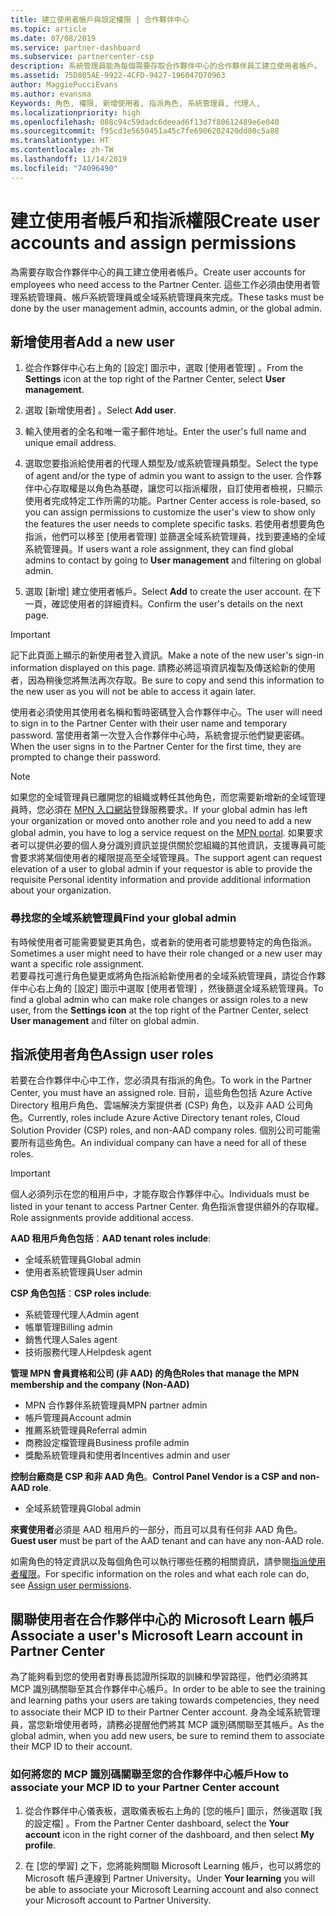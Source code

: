 ```yaml
---
title: 建立使用者帳戶與設定權限 | 合作夥伴中心
ms.topic: article
ms.date: 07/08/2019
ms.service: partner-dashboard
ms.subservice: partnercenter-csp
description: 系統管理員能為每個需要存取合作夥伴中心的合作夥伴員工建立使用者帳戶。
ms.assetid: 75D805AE-9922-4CFD-9427-196047D70963
author: MaggiePucciEvans
ms.author: evansma
Keywords: 角色, 權限, 新增使用者, 指派角色, 系統管理員, 代理人,
ms.localizationpriority: high
ms.openlocfilehash: 088c94c59dadc6deead6f13d7f80612489e6e040
ms.sourcegitcommit: f95cd3e5650451a45c7fe6906202420dd80c5a88
ms.translationtype: HT
ms.contentlocale: zh-TW
ms.lasthandoff: 11/14/2019
ms.locfileid: "74096490"
---
```

# <a name="create-user-accounts-and-assign-permissions"></a><span data-ttu-id="a0272-104">建立使用者帳戶和指派權限</span><span class="sxs-lookup"><span data-stu-id="a0272-104">Create user accounts and assign permissions</span></span>

<span data-ttu-id="a0272-105">為需要存取合作夥伴中心的員工建立使用者帳戶。</span><span class="sxs-lookup"><span data-stu-id="a0272-105">Create user accounts for employees who need access to the Partner Center.</span></span> <span data-ttu-id="a0272-106">這些工作必須由使用者管理系統管理員、帳戶系統管理員或全域系統管理員來完成。</span><span class="sxs-lookup"><span data-stu-id="a0272-106">These tasks must be done by the user management admin, accounts admin, or the global admin.</span></span> 


## <a name="add-a-new-user"></a><span data-ttu-id="a0272-107">新增使用者</span><span class="sxs-lookup"><span data-stu-id="a0272-107">Add a new user</span></span>

1. <span data-ttu-id="a0272-108">從合作夥伴中心右上角的 [設定]  圖示中，選取 [使用者管理]  。</span><span class="sxs-lookup"><span data-stu-id="a0272-108">From the **Settings** icon at the top right of the Partner Center, select **User management**.</span></span>

2.  <span data-ttu-id="a0272-109">選取 [新增使用者]  。</span><span class="sxs-lookup"><span data-stu-id="a0272-109">Select **Add user**.</span></span>

3.  <span data-ttu-id="a0272-110">輸入使用者的全名和唯一電子郵件地址。</span><span class="sxs-lookup"><span data-stu-id="a0272-110">Enter the user's full name and unique email address.</span></span>

4.  <span data-ttu-id="a0272-111">選取您要指派給使用者的代理人類型及/或系統管理員類型。</span><span class="sxs-lookup"><span data-stu-id="a0272-111">Select the type of agent and/or the type of admin you want to assign to the user.</span></span> <span data-ttu-id="a0272-112">合作夥伴中心存取權是以角色為基礎，讓您可以指派權限，自訂使用者檢視，只顯示使用者完成特定工作所需的功能。</span><span class="sxs-lookup"><span data-stu-id="a0272-112">Partner Center access is role-based, so you can assign permissions to customize the user's view to show only the features the user needs to complete specific tasks.</span></span>  <span data-ttu-id="a0272-113">若使用者想要角色指派，他們可以移至 [使用者管理]  並篩選全域系統管理員，找到要連絡的全域系統管理員。</span><span class="sxs-lookup"><span data-stu-id="a0272-113">If users want a role assignment, they can find global admins to contact by going to **User management** and filtering on global admin.</span></span>

5.  <span data-ttu-id="a0272-114">選取 [新增]  建立使用者帳戶。</span><span class="sxs-lookup"><span data-stu-id="a0272-114">Select **Add** to create the user account.</span></span> <span data-ttu-id="a0272-115">在下一頁，確認使用者的詳細資料。</span><span class="sxs-lookup"><span data-stu-id="a0272-115">Confirm the user's details on the next page.</span></span>

> [!IMPORTANT]  
> <span data-ttu-id="a0272-116">記下此頁面上顯示的新使用者登入資訊。</span><span class="sxs-lookup"><span data-stu-id="a0272-116">Make a note of the new user's sign-in information displayed on this page.</span></span> <span data-ttu-id="a0272-117">請務必將這項資訊複製及傳送給新的使用者，因為稍後您將無法再次存取。</span><span class="sxs-lookup"><span data-stu-id="a0272-117">Be sure to copy and send this information to the new user as you will not be able to access it again later.</span></span> 

<span data-ttu-id="a0272-118">使用者必須使用其使用者名稱和暫時密碼登入合作夥伴中心。</span><span class="sxs-lookup"><span data-stu-id="a0272-118">The user will need to sign in to the Partner Center with their user name and temporary password.</span></span> <span data-ttu-id="a0272-119">當使用者第一次登入合作夥伴中心時，系統會提示他們變更密碼。</span><span class="sxs-lookup"><span data-stu-id="a0272-119">When the user signs in to the Partner Center for the first time, they are prompted to change their password.</span></span> 

> [!NOTE]  
>  <span data-ttu-id="a0272-120">如果您的全域管理員已離開您的組織或轉任其他角色，而您需要新增新的全域管理員時，您必須在 [MPN 入口網站](https://partner.microsoft.com/support)登錄服務要求。</span><span class="sxs-lookup"><span data-stu-id="a0272-120">If your global admin has left your organization or moved onto another role and you need to add a new global admin, you have to log a service request on the [MPN portal](https://partner.microsoft.com/support).</span></span> <span data-ttu-id="a0272-121">如果要求者可以提供必要的個人身分識別資訊並提供關於您組織的其他資訊，支援專員可能會要求將某個使用者的權限提高至全域管理員。</span><span class="sxs-lookup"><span data-stu-id="a0272-121">The support agent can request elevation of a user to global admin if your requestor is able to provide the requisite Personal identity information and provide additional information about your organization.</span></span>

### <a name="find-your-global-admin"></a><span data-ttu-id="a0272-122">尋找您的全域系統管理員</span><span class="sxs-lookup"><span data-stu-id="a0272-122">Find your global admin</span></span>

<span data-ttu-id="a0272-123">有時候使用者可能需要變更其角色，或者新的使用者可能想要特定的角色指派。</span><span class="sxs-lookup"><span data-stu-id="a0272-123">Sometimes a user might need to have their role changed or a new user may want a specific role assignment.</span></span>  
<span data-ttu-id="a0272-124">若要尋找可進行角色變更或將角色指派給新使用者的全域系統管理員，請從合作夥伴中心右上角的 [設定]  圖示中選取 [使用者管理]  ，然後篩選全域系統管理員。</span><span class="sxs-lookup"><span data-stu-id="a0272-124">To find a global admin who can make role changes or assign roles to a new user, from the **Settings icon** at the top right of the Partner Center, select **User management** and filter on global admin.</span></span> 

## <a name="assign-user-roles"></a><span data-ttu-id="a0272-125">指派使用者角色</span><span class="sxs-lookup"><span data-stu-id="a0272-125">Assign user roles</span></span>

<span data-ttu-id="a0272-126">若要在合作夥伴中心中工作，您必須具有指派的角色。</span><span class="sxs-lookup"><span data-stu-id="a0272-126">To work in the Partner Center, you must have an assigned role.</span></span>  <span data-ttu-id="a0272-127">目前，這些角色包括 Azure Active Directory 租用戶角色、雲端解決方案提供者 (CSP) 角色，以及非 AAD 公司角色。</span><span class="sxs-lookup"><span data-stu-id="a0272-127">Currently, roles include Azure Active Directory tenant roles, Cloud Solution Provider (CSP) roles, and non-AAD company roles.</span></span> <span data-ttu-id="a0272-128">個別公司可能需要所有這些角色。</span><span class="sxs-lookup"><span data-stu-id="a0272-128">An individual company can have a need for all of these roles.</span></span>

>[!Important]
><span data-ttu-id="a0272-129">個人必須列示在您的租用戶中，才能存取合作夥伴中心。</span><span class="sxs-lookup"><span data-stu-id="a0272-129">Individuals must be listed in your tenant to access Partner Center.</span></span> <span data-ttu-id="a0272-130">角色指派會提供額外的存取權。</span><span class="sxs-lookup"><span data-stu-id="a0272-130">Role assignments provide additional access.</span></span>


<span data-ttu-id="a0272-131">**AAD 租用戶角色包括**：</span><span class="sxs-lookup"><span data-stu-id="a0272-131">**AAD tenant roles include**:</span></span>
- <span data-ttu-id="a0272-132">全域系統管理員</span><span class="sxs-lookup"><span data-stu-id="a0272-132">Global admin</span></span>
- <span data-ttu-id="a0272-133">使用者系統管理員</span><span class="sxs-lookup"><span data-stu-id="a0272-133">User admin</span></span>

<span data-ttu-id="a0272-134">**CSP 角色包括**：</span><span class="sxs-lookup"><span data-stu-id="a0272-134">**CSP roles include**:</span></span>
- <span data-ttu-id="a0272-135">系統管理代理人</span><span class="sxs-lookup"><span data-stu-id="a0272-135">Admin agent</span></span>
- <span data-ttu-id="a0272-136">帳單管理</span><span class="sxs-lookup"><span data-stu-id="a0272-136">Billing admin</span></span>
- <span data-ttu-id="a0272-137">銷售代理人</span><span class="sxs-lookup"><span data-stu-id="a0272-137">Sales agent</span></span>
- <span data-ttu-id="a0272-138">技術服務代理人</span><span class="sxs-lookup"><span data-stu-id="a0272-138">Helpdesk agent</span></span>

<span data-ttu-id="a0272-139">**管理 MPN 會員資格和公司 (非 AAD) 的角色**</span><span class="sxs-lookup"><span data-stu-id="a0272-139">**Roles that manage the MPN membership and the company (Non-AAD)**</span></span>
- <span data-ttu-id="a0272-140">MPN 合作夥伴系統管理員</span><span class="sxs-lookup"><span data-stu-id="a0272-140">MPN partner admin</span></span>
- <span data-ttu-id="a0272-141">帳戶管理員</span><span class="sxs-lookup"><span data-stu-id="a0272-141">Account admin</span></span>
- <span data-ttu-id="a0272-142">推薦系統管理員</span><span class="sxs-lookup"><span data-stu-id="a0272-142">Referral admin</span></span>
- <span data-ttu-id="a0272-143">商務設定檔管理員</span><span class="sxs-lookup"><span data-stu-id="a0272-143">Business profile admin</span></span>
- <span data-ttu-id="a0272-144">獎勵系統管理員和使用者</span><span class="sxs-lookup"><span data-stu-id="a0272-144">Incentives admin and user</span></span>

<span data-ttu-id="a0272-145">**控制台廠商是 CSP 和非 AAD 角色**。</span><span class="sxs-lookup"><span data-stu-id="a0272-145">**Control Panel Vendor is a CSP and non-AAD role**.</span></span>
- <span data-ttu-id="a0272-146">全域系統管理員</span><span class="sxs-lookup"><span data-stu-id="a0272-146">Global admin</span></span>

<span data-ttu-id="a0272-147">**來賓使用者**必須是 AAD 租用戶的一部分，而且可以具有任何非 AAD 角色。</span><span class="sxs-lookup"><span data-stu-id="a0272-147">**Guest user** must be part of the AAD tenant and can have any non-AAD role.</span></span>

<span data-ttu-id="a0272-148">如需角色的特定資訊以及每個角色可以執行哪些任務的相關資訊，請參閱[指派使用者權限](permissions-overview.md)。</span><span class="sxs-lookup"><span data-stu-id="a0272-148">For specific information on the roles and what each role can do, see [Assign user permissions](permissions-overview.md).</span></span>

## <a name="associate-a-users-microsoft-learn-account-in-partner-center"></a><span data-ttu-id="a0272-149">關聯使用者在合作夥伴中心的 Microsoft Learn 帳戶</span><span class="sxs-lookup"><span data-stu-id="a0272-149">Associate a user's Microsoft Learn account in Partner Center</span></span>

<span data-ttu-id="a0272-150">為了能夠看到您的使用者對專長認證所採取的訓練和學習路徑，他們必須將其 MCP 識別碼關聯至其合作夥伴中心帳戶。</span><span class="sxs-lookup"><span data-stu-id="a0272-150">In order to be able to see the training and learning paths your users are taking towards competencies, they need to associate their MCP ID to their Partner Center account.</span></span> <span data-ttu-id="a0272-151">身為全域系統管理員，當您新增使用者時，請務必提醒他們將其 MCP 識別碼關聯至其帳戶。</span><span class="sxs-lookup"><span data-stu-id="a0272-151">As the global admin, when you add new users, be sure to remind them to associate their MCP ID to their account.</span></span> 

### <a name="how-to-associate-your-mcp-id-to-your-partner-center-account"></a><span data-ttu-id="a0272-152">如何將您的 MCP 識別碼關聯至您的合作夥伴中心帳戶</span><span class="sxs-lookup"><span data-stu-id="a0272-152">How to associate your MCP ID to your Partner Center account</span></span>

1. <span data-ttu-id="a0272-153">從合作夥伴中心儀表板，選取儀表板右上角的 [您的帳戶]  圖示，然後選取 [我的設定檔]  。</span><span class="sxs-lookup"><span data-stu-id="a0272-153">From the Partner Center dashboard, select the **Your account** icon in the right corner of the dashboard, and then select **My profile**.</span></span>

2. <span data-ttu-id="a0272-154">在 [您的學習]  之下，您將能夠關聯 Microsoft Learning 帳戶，也可以將您的 Microsoft 帳戶連線到 Partner University。</span><span class="sxs-lookup"><span data-stu-id="a0272-154">Under **Your learning** you will be able to associate your Microsoft Learning account and also connect your Microsoft account to Partner University.</span></span>








